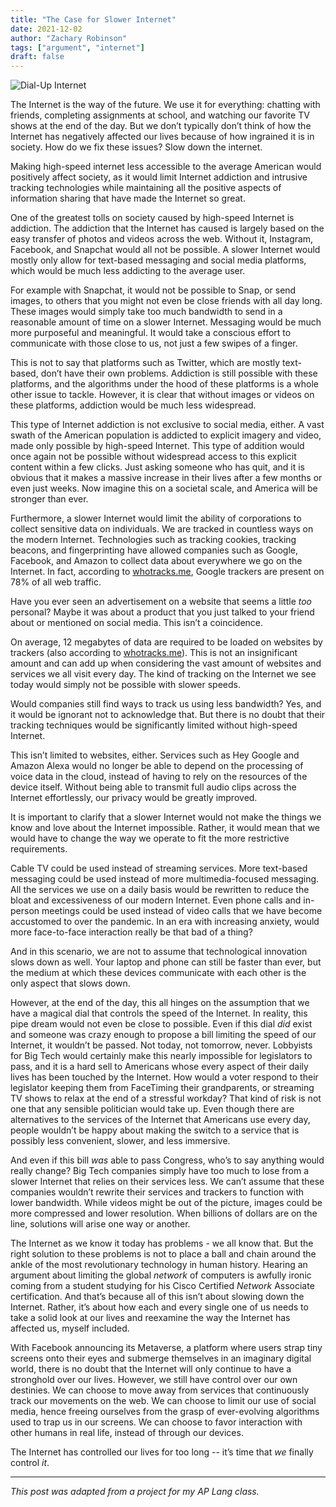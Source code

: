 ```yaml
---
title: "The Case for Slower Internet"
date: 2021-12-02
author: "Zachary Robinson"
tags: ["argument", "internet"]
draft: false
---
```


![Dial-Up Internet](/posts/the-case-for-slower-internet/images/dial-up.jpg)


The Internet is the way of the future. We use it for everything: chatting with friends, completing assignments at school, and watching our favorite TV shows at the end of the day. But we don’t typically don’t think of how the Internet has negatively affected our lives because of how ingrained it is in society. How do we fix these issues? Slow down the internet.

Making high-speed internet less accessible to the average American would positively affect society, as it would limit Internet addiction and intrusive tracking technologies while maintaining all the positive aspects of information sharing that have made the Internet so great.

One of the greatest tolls on society caused by high-speed Internet is addiction. The addiction that the Internet has caused is largely based on the easy transfer of photos and videos across the web. Without it, Instagram, Facebook, and Snapchat would all not be possible. A slower Internet would mostly only allow for text-based messaging and social media platforms, which would be much less addicting to the average user.

For example with Snapchat, it would not be possible to Snap, or send images, to others that you might not even be close friends with all day long. These images would simply take too much bandwidth to send in a reasonable amount of time on a slower Internet. Messaging would be much more purposeful and meaningful. It would take a conscious effort to communicate with those close to us, not just a few swipes of a finger.

This is not to say that platforms such as Twitter, which are mostly text-based, don’t have their own problems. Addiction is still possible with these platforms, and the algorithms under the hood of these platforms is a whole other issue to tackle. However, it is clear that without images or videos on these platforms, addiction would be much less widespread.

This type of Internet addiction is not exclusive to social media, either. A vast swath of the American population is addicted to explicit imagery and video, made only possible by high-speed Internet. This type of addition would once again not be possible without widespread access to this explicit content within a few clicks. Just asking someone who has quit, and it is obvious that it makes a massive increase in their lives after a few months or even just weeks. Now imagine this on a societal scale, and America will be stronger than ever.

Furthermore, a slower Internet would limit the ability of corporations to collect sensitive data on individuals. We are tracked in countless ways on the modern Internet. Technologies such as tracking cookies, tracking beacons, and fingerprinting have allowed companies such as Google, Facebook, and Amazon to collect data about everywhere we go on the Internet. In fact, according to [whotracks.me](https://whotracks.me/), Google trackers are present on 78% of all web traffic.

Have you ever seen an advertisement on a website that seems a little *too* personal? Maybe it was about a product that you just talked to your friend about or mentioned on social media. This isn’t a coincidence.

On average, 12 megabytes of data are required to be loaded on websites by trackers (also according to [whotracks.me](https://whotracks.me/)). This is not an insignificant amount and can add up when considering the vast amount of websites and services we all visit every day. The kind of tracking on the Internet we see today would simply not be possible with slower speeds. 

Would companies still find ways to track us using less bandwidth? Yes, and it would be ignorant not to acknowledge that. But there is no doubt that their tracking techniques would be significantly limited without high-speed Internet.

This isn’t limited to websites, either. Services such as Hey Google and Amazon Alexa would no longer be able to depend on the processing of voice data in the cloud, instead of having to rely on the resources of the device itself. Without being able to transmit full audio clips across the Internet effortlessly, our privacy would be greatly improved.

It is important to clarify that a slower Internet would not make the things we know and love about the Internet impossible. Rather, it would mean that we would have to change the way we operate to fit the more restrictive requirements.

Cable TV could be used instead of streaming services. More text-based messaging could be used instead of more multimedia-focused messaging. All the services we use on a daily basis would be rewritten to reduce the bloat and excessiveness of our modern Internet. Even phone calls and in-person meetings could be used instead of video calls that we have become accustomed to over the pandemic. In an era with increasing anxiety, would more face-to-face interaction really be that bad of a thing?

And in this scenario, we are not to assume that technological innovation slows down as well. Your laptop and phone can still be faster than ever, but the medium at which these devices communicate with each other is the only aspect that slows down.

However, at the end of the day, this all hinges on the assumption that we have a magical dial that controls the speed of the Internet. In reality, this pipe dream would not even be close to possible. Even if this dial *did* exist and someone was crazy enough to propose a bill limiting the speed of our Internet, it wouldn’t be passed. Not today, not tomorrow, never. Lobbyists for Big Tech would certainly make this nearly impossible for legislators to pass, and it is a hard sell to Americans whose every aspect of their daily lives has been touched by the Internet. How would a voter respond to their legislator keeping them from FaceTiming their grandparents, or streaming TV shows to relax at the end of a stressful workday? That kind of risk is not one that any sensible politician would take up. Even though there are alternatives to the services of the Internet that Americans use every day, people wouldn’t be happy about making the switch to a service that is possibly less convenient, slower, and less immersive.

And even if this bill *was* able to pass Congress, who’s to say anything would really change? Big Tech companies simply have too much to lose from a slower Internet that relies on their services less. We can’t assume that these companies wouldn’t rewrite their services and trackers to function with lower bandwidth. While videos might be out of the picture, images could be more compressed and lower resolution. When billions of dollars are on the line, solutions will arise one way or another.

The Internet as we know it today has problems - we all know that. But the right solution to these problems is not to place a ball and chain around the ankle of the most revolutionary technology in human history. Hearing an argument about limiting the global *network* of computers is awfully ironic coming from a student studying for his Cisco Certified *Network* Associate certification. And that’s because all of this isn’t about slowing down the Internet. Rather, it’s about how each and every single one of us needs to take a solid look at our lives and reexamine the way the Internet has affected us, myself included. 

With Facebook announcing its Metaverse, a platform where users strap tiny screens onto their eyes and submerge themselves in an imaginary digital world, there is no doubt that the Internet will only continue to have a stronghold over our lives. However, we still have control over our own destinies. We can choose to move away from services that continuously track our movements on the web. We can choose to limit our use of social media, hence freeing ourselves from the grasp of ever-evolving algorithms used to trap us in our screens. We can choose to favor interaction with other humans in real life, instead of through our devices. 

The Internet has controlled our lives for too long -- it’s time that *we* finally control *it*.

---

*This post was adapted from a project for my AP Lang class.*